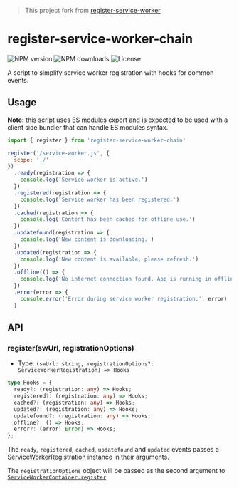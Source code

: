> This project fork from [register-service-worker](https://github.com/yyx990803/register-service-worker)

# register-service-worker-chain

![NPM version](https://badgen.net/npm/v/register-service-worker-chain)
![NPM downloads](https://badgen.net/npm/dm/register-service-worker-chain)
![License](https://badgen.net/npm/license/register-service-worker-chain)

A script to simplify service worker registration with hooks for common events.

## Usage

**Note:** this script uses ES modules export and is expected to be used with a client side bundler that can handle ES modules syntax.

``` js
import { register } from 'register-service-worker-chain'

register('/service-worker.js', {
  scope: './'
})
  .ready(registration => {
    console.log('Service worker is active.')
  })
  .registered(registration => {
    console.log('Service worker has been registered.')
  })
  .cached(registration => {
    console.log('Content has been cached for offline use.')
  })
  .updatefound(registration => {
    console.log('New content is downloading.')
  })
  .updated(registration => {
    console.log('New content is available; please refresh.')
  })
  .offline(() => {
    console.log('No internet connection found. App is running in offline mode.')
  })
  .error(error => {
    console.error('Error during service worker registration:', error)
  )
```

## API

### register(swUrl, registrationOptions)

- Type: `(swUrl: string, registrationOptions?: ServiceWorkerRegistration) => Hooks`

``` ts
type Hooks = {
  ready?: (registration: any) => Hooks;
  registered?: (registration: any) => Hooks;
  cached?: (registration: any) => Hooks;
  updated?: (registration: any) => Hooks;
  updatefound?: (registration: any) => Hooks;
  offline?: () => Hooks;
  error?: (error: Error) => Hooks;
};
```

The `ready`, `registered`, `cached`, `updatefound` and `updated` events passes a [ServiceWorkerRegistration](https://developer.mozilla.org/en-US/docs/Web/API/ServiceWorkerRegistration) instance in their arguments.

The `registrationOptions` object will be passed as the second argument to [`ServiceWorkerContainer.register`](https://developer.mozilla.org/de/docs/Web/API/ServiceWorkerContainer/register#Parameter)
